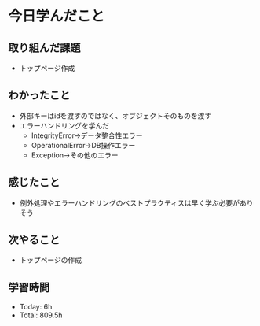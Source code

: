 # 今日学んだこと
## 取り組んだ課題
- トップページ作成
## わかったこと
- 外部キーはidを渡すのではなく、オブジェクトそのものを渡す
- エラーハンドリングを学んだ
    - IntegrityError→データ整合性エラー
    - OperationalError→DB操作エラー
    - Exception→その他のエラー
## 感じたこと
- 例外処理やエラーハンドリングのベストプラクティスは早く学ぶ必要がありそう
## 次やること
- トップページの作成
## 学習時間
- Today: 6h
- Total: 809.5h